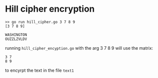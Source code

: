 # Hill cipher encryption  
```
>> go run hill_cipher.go 3 7 8 9
[3 7 8 9]

WASHINGTON
OUZZLZVLDV
```  

running `hill_cipher_encyption.go` with the arg 3 7 8 9 will use the matrix:  
```
3 7
8 9
```  
to encyrpt the text in the file `text1`
